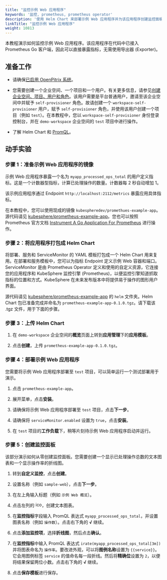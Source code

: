 ```yaml
---
title: "监控示例 Web 应用程序"
keywords: '监控, prometheus, prometheus operator'
description: '使用 Helm Chart 来部署示例 Web 应用程序并为该应用程序创建监控面板。'
linkTitle: "监控示例 Web 应用程序"
weight: 10813
---
```


本教程演示如何监控示例 Web 应用程序。该应用程序在代码中已接入 Prometheus Go 客户端，因此可以直接暴露指标，无需使用导出器 (Exporter)。

## 准备工作

- 请确保[已启用 OpenPitrix 系统](../../../../pluggable-components/app-store/)。
- 您需要创建一个企业空间、一个项目和一个用户。有关更多信息，请参见[创建企业空间、项目、用户和角色](../../../../quick-start/create-workspace-and-project/)。该用户需要是平台普通用户，邀请至该企业空间中并赋予 `self-provisioner` 角色。故请创建一个 `workspace-self-provisioner` 用户，赋予 `self-provisioner` 角色，并使用该用户创建一个项目（例如 `test`）。在本教程中，您以 `workspace-self-provisioner` 身份登录控制台，并在 `demo-workspace` 企业空间的 `test` 项目中进行操作。

- 了解 Helm Chart 和 [PromQL](https://prometheus.io/docs/prometheus/latest/querying/examples/)。

## 动手实验

### 步骤 1：准备示例 Web 应用程序的镜像

示例 Web 应用程序暴露一个名为 `myapp_processed_ops_total` 的用户定义指标。这是一个计数器型指标，计算已处理操作的数量。计数器每 2 秒自动增加 1。

该示例应用程序通过 Endpoint `http://localhost:2112/metrics` 暴露应用具体指标。

在本教程中，您可以使用现成的镜像 `kubespheredev/promethues-example-app`。源代码请见 [kubesphere/prometheus-example-app](https://github.com/kubesphere/prometheus-example-app)。您也可以按照 Prometheus 官方文档 [Instrument A Go Application For Prometheus](https://prometheus.io/docs/guides/go-application/) 进行操作。

### 步骤 2：将应用程序打包成 Helm Chart

将部署、服务和 ServiceMonitor 的 YAML 模板打包成一个 Helm Chart 用来复用。在部署和服务模板中，您可以为指标 Endpoint 定义示例 Web 容器和端口。ServiceMonitor 是由 Prometheus Operator 定义和使用的自定义资源，它连接您的应用程序和 KubeSphere 监控引擎 (Prometheus)，以便监控引擎知道抓取指标的位置和方式。KubeSphere 在未来发布版本中将提供易于操作的图形用户界面。

源代码请见 [kubesphere/prometheus-example-app](https://github.com/kubesphere/prometheus-example-app) 的 `helm` 文件夹。Helm Chart 包已准备完成并命名为 `prometheus-example-app-0.1.0.tgz`。请下载该 .tgz 文件，用于下面的步骤。

### 步骤 3：上传 Helm Chart

1. 在 `demo-workspace` 企业空间的**概览**页面上转到**应用管理**下的**应用模板**。

2. 点击**创建**，上传 `prometheus-example-app-0.1.0.tgz`。

### 步骤 4：部署示例 Web 应用程序

您需要将示例 Web 应用程序部署至 `test` 项目，可以简单运行一个测试部署用于演示。

1. 点击 `prometheus-example-app`。

2. 展开菜单，点击**安装**。

3. 请确保将示例 Web 应用程序部署至 `test` 项目，点击**下一步**。

4. 请确保将 `serviceMonitor.enabled` 设置为 `true`，点击**安装**。

5. 在 `test` 项目的**工作负载**下，稍等片刻待示例 Web 应用程序启动并运行。

### 步骤 5：创建监控面板

该部分演示如何从零创建监控面板。您需要创建一个显示已处理操作总数的文本图表和一个显示操作率的折线图。

1. 转到**自定义监控**，点击**创建**。

2. 设置名称（例如 `sample-web`），点击**下一步**。

3. 在左上角输入标题（例如 `示例 Web 概览`）。

4. 点击左列的 <img src="/images/docs/v3.x/zh-cn/project-user-guide/custom-application-monitoring/examples/monitor-sample-web-app/plus-icon.png" height="16px" width="20px" alt="icon" />，创建文本图表。

5. 在**监控指标**字段输入 PromQL 表达式 `myapp_processed_ops_total`，并设置图表名称（例如 `操作数`）。点击右下角的 **√** 继续。

6. 点击**添加监控项**，选择**折线图**，然后点击**确认**。

7. 在**监控指标**中输入 PromQL 表达式 `irate(myapp_processed_ops_total[3m])` 并将图表命名为 `操作率`。要改进外观，可以将**图例名称**设置为 `{{service}}`。它会用图例标签 `service` 的值命名每一段折线。然后将**精确位**设置为 `2`，以便将结果保留两位小数。点击右下角的 **√** 继续。

8. 点击**保存模板**进行保存。
